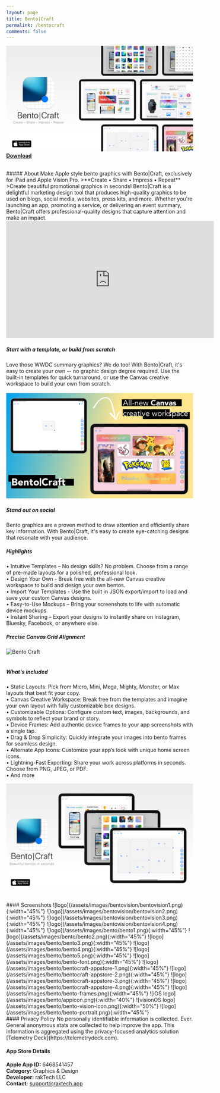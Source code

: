```yaml
---
layout: page
title: Bento|Craft
permalink: /bentocraft
comments: false
---
```


![Bento Craft](/assets/images/bento/bentocraft-promo2.png)  
[**Download**](https://apple.co/45Brl06)  

<br>
##### About
Make Apple style bento graphics with Bento|Craft, exclusively for iPad and Apple Vision Pro.  
>**Create • Share • Impress • Repeat**  
>Create beautiful promotional graphics in seconds! Bento|Craft is a delightful marketing design tool that produces high-quality graphics to be used on blogs, social media, websites, press kits, and more. Whether you're launching an app, promoting a service, or delivering an event summary, Bento|Craft offers professional-quality designs that capture attention and make an impact.


<iframe width="560" height="315" src="https://www.youtube.com/embed/4fYw1EQii9I" frameborder="0" allowfullscreen></iframe>
<br>

##### Start with a template, or build from scratch
Love those WWDC summary graphics? We do too! With Bento|Craft, it's easy to create your own -- no graphic design degree required. Use the built-in templates for quick turnaround, or use the Canvas creative workspace to build your own from scratch.  
<br>
![Bento Craft](/assets/images/bento/bento-promo-mon.png)  

##### Stand out on social
Bento graphics are a proven method to draw attention and efficiently share key information. With Bento|Craft, it's easy to create eye-catching designs that resonate with your audience.  

##### Highlights

• Intuitive Templates – No design skills? No problem. Choose from a range of pre-made layouts for a polished, professional look.  
• Design Your Own - Break free with the all-new Canvas creative workspace to build and design your own bentos.  
• Import Your Templates - Use the built in JSON export/import to load and save your custom Canvas designs.  
• Easy-to-Use Mockups – Bring your screenshots to life with automatic device mockups.  
• Instant Sharing – Export your designs to instantly share on Instagram, Bluesky, Facebook, or anywhere else.  


##### Precise Canvas Grid Alignment
![Bento Craft](/assets/images/bento/bento-grid.PNG)  
<br>
 
##### What's included   
• Static Layouts: Pick from Micro, Mini, Mega, Mighty, Monster, or Max layouts that best fit your copy.  
• Canvas Creative Workspace: Break free from the templates and imagine your own layout with fully customizable box designs.  
• Customizable Options: Configure custom text, images, backgrounds, and symbols to reflect your brand or story.  
• Device Frames: Add authentic device frames to your app screenshots with a single tap.  
• Drag & Drop Simplicity: Quickly integrate your images into bento frames for seamless design.  
• Alternate App Icons: Customize your app’s look with unique home screen icons.  
• Lightning-Fast Exporting: Share your work across platforms in seconds. Choose from PNG, JPEG, or PDF.  
• And more   

![Bento Craft](/assets/images/bento/bentocraft-promo1.png)  

<br>
#### Screenshots
![logo](/assets/images/bentovision/bentovision1.png){:width="45%"} 
![logo](/assets/images/bentovision/bentovision2.png){:width="45%"} 
![logo](/assets/images/bentovision/bentovision3.png){:width="45%"} 
![logo](/assets/images/bentovision/bentovision4.png){:width="45%"} 
![logo](/assets/images/bento/bento1.png){:width="45%"} 
![logo](/assets/images/bento/bento2.png){:width="45%"} 
![logo](/assets/images/bento/bento3.png){:width="45%"} 
![logo](/assets/images/bento/bento4.png){:width="45%"} 
![logo](/assets/images/bento/bento5.png){:width="45%"} 
![logo](/assets/images/bento/bento-font.png){:width="45%"}  
![logo](/assets/images/bento/bentocraft-appstore-1.png){:width="45%"} 
![logo](/assets/images/bento/bentocraft-appstore-2.png){:width="45%"} 
![logo](/assets/images/bento/bentocraft-appstore-3.png){:width="45%"} 
![logo](/assets/images/bento/bentocraft-appstore-4.png){:width="45%"} 
![logo](/assets/images/bento/bento-frames.png){:width="45%"}
![iOS logo](/assets/images/bento/appicon.png){:width="40%"} 
![visionOS logo](/assets/images/bento/bento-vision-icon.png){:width="50%"} 
![logo](/assets/images/bento/bento-portrait.png){:width="45%"}

<br>
#### Privacy Policy
No personally identifiable information is collected. Ever. General anonymous stats are collected to help improve the app. This information is aggregated using the privacy-focused analytics solution [Telemetry Deck](https://telemetrydeck.com).  
<br>

#### App Store Details
**Apple App ID:** 6468541457  
**Category:** Graphics & Design  
**Developer:** rakTech LLC  
**Contact:** support@raktech.app  